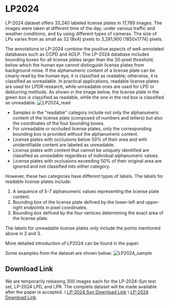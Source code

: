 # LP2024

LP-2024 dataset offers 33,240 labeled license plates in 17,789 images. The images were taken at different time of the day, under various traffic and weather conditions, and by using different types of cameras. The size of LPs varies from as small as 32 (8x4) pixels to 3,281,900 (1850x1774) pixels.

The annotations in LP-2024 combine the positive aspects of well-annotated databases such as CCPD and AOLP. The LP-2024 database includes bounding boxes for all license plates larger than the 30-pixel threshold, below which the human eye cannot distinguish license plates from background noise. If the alphanumeric content of a license plate can be clearly read by the human eye, it is classified as readable; otherwise, it is classified as unreadable. In practical applications, readable license plates are used for LPDR research, while unreadable ones are used for LPD or deblurring methods. As shown in the image below, the license plate in the green box is classified as readable, while the one in the red box is classified as unreadable.
![LP2024_read](https://github.com/LP32343738/LP2024/assets/162530571/916098bf-783f-44fe-87cd-c4a7a1acf8e4)


- Samples in the "readable" category include not only the alphanumeric content of the license plate (composed of numbers and letters) but also the coordinates of the four bounding boxes.
- For unreadable or occluded license plates, only the corresponding bounding box is provided without the alphanumeric content.
- License plates with occlusions below 50% of their area and with unidentifiable content are labeled as unreadable.
- License plates with content that cannot be uniquely identified are classified as unreadable regardless of individual alphanumeric values.
- License plates with occlusions exceeding 50% of their original area are ignored and not classified into either category.

However, these two categories have different types of labels. The labels for readable license plates include:

1. A sequence of 5-7 alphanumeric values representing the license plate content.
2. Bounding box of the license plate defined by the lower-left and upper-right endpoints in pixel coordinates.
3. Bounding box defined by the four vertices determining the exact area of the license plate.

The labels for unreadable license plates only include the points mentioned above in 2 and 3.


More detailed introduction of LP2024 can be found in the paper.

Some examples from the dataset are shown below:
![LP2024_sample](https://github.com/LP32343738/LP2024/assets/162530571/ac2a3fc2-d3e0-439e-b2dc-5708dcf3f975)


Download Link
-
We are temporarily releasing 300 images each for the LP-2024-Syn test set, LP-2024 LPD, and LPR. The complete dataset will be made available after the paper is accepted.
\\
[LP-2024 Syn Download Link](https://drive.google.com/file/d/1NjzTVPxhejzuHmmOhE2LBIqi26qWhP1H/view?usp=sharing)
\\
[LP-2024 Download Link](https://drive.google.com/file/d/1ZmW0wFJZnvLamzdFMKWf8kiDqvlUGVGn/view?usp=sharing)
